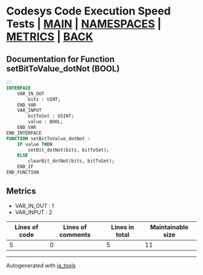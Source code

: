 # Codesys Code Execution Speed Tests | [MAIN] | [NAMESPACES] | [METRICS] | [BACK]  

## Documentation for Function setBitToValue_dotNot (BOOL)  

```pascal
//  
INTERFACE
    VAR_IN_OUT 
        bits : UINT;
    END_VAR
    VAR_INPUT 
        bitToSet : USINT;
        value : BOOL;
    END_VAR
END_INTERFACE
FUNCTION setBitToValue_dotNot :
    IF value THEN
    	setBit_dotNot(bits, bitToSet);
    ELSE
    	clearBit_dotNot(bits, bitToSet);
    END_IF
END_FUNCTION
```

## Metrics  

- VAR_IN_OUT : 1
- VAR_INPUT : 2

| Lines of code | Lines of comments | Lines in total | Maintainable size |
| ------------- | ----------------- | -------------- | ----------------- |
| 5 |0 |5 | 11 |

---
Autogenerated with [ia_tools](https://github.com/tkucic/ia_tools)  

[MAIN]: ../../../../index_st.md
[NAMESPACES]: ../../nsList_st.md
[METRICS]: ../../../metrics_st.md
[BACK]: ../nsMain_st.md
